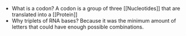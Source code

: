 - What is a codon?
	A codon is a group of three [[Nucleotides]] that are translated into a [[Protein]]
-  Why triplets of RNA bases?
    Because it was the minimum amount of letters that could have enough possible combinations.